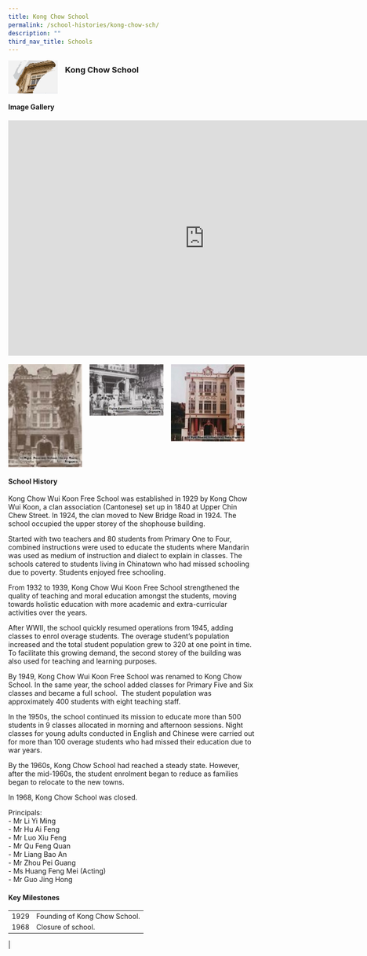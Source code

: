 ```yaml
---
title: Kong Chow School
permalink: /school-histories/kong-chow-sch/
description: ""
third_nav_title: Schools
---
```

<img align="left" style="width:20%;margin-right:15px;" src="/images/kongchowsch1.png">

### **Kong Chow School**

<br clear="left">

#### **Image Gallery**
<iframe src="https://docs.google.com/presentation/d/e/2PACX-1vSZtlegWNJJajn77szgVMdI1lVyxSUfbIquIw_nZL1t6S3dDG_i0_Rg5RkF1Bi3Pjg8eqtMxIxUPcD2/embed?start=false&amp;loop=true&amp;delayms=5000" frameborder="0" width="800" height="479" allowfullscreen="true"></iframe>

<p><a href="/images/kongchowsch2.jpg">  
<img align="left" style="width:30%;margin-right:15px;" src="/images/kongchowsch2.jpg">
</a></p>

<p><a href="/images/kongchowsch3.jpg">  
<img align="left" style="width:30%;margin-right:15px;" src="/images/kongchowsch3.jpg">
</a></p>

<p><a href="/images/kongchowsch4.jpg">  
<img align="left" style="width:30%;margin-right:15px;" src="/images/kongchowsch4.jpg">
</a></p>

<br clear="left">

#### **School History**
Kong Chow Wui Koon Free School was established in 1929 by Kong Chow Wui Koon, a clan association (Cantonese) set up in 1840 at Upper Chin Chew Street. In 1924, the clan moved to New Bridge Road in 1924. The school occupied the upper storey of the shophouse building.

Started with two teachers and 80 students from Primary One to Four, combined instructions were used to educate the students where Mandarin was used as medium of instruction and dialect to explain in classes. The schools catered to students living in Chinatown who had missed schooling due to poverty. Students enjoyed free schooling.

From 1932 to 1939, Kong Chow Wui Koon Free School strengthened the quality of teaching and moral education amongst the students, moving towards holistic education with more academic and extra-curricular activities over the years.

After WWII, the school quickly resumed operations from 1945, adding classes to enrol overage students. The overage student’s population increased and the total student population grew to 320 at one point in time. To facilitate this growing demand, the second storey of the building was also used for teaching and learning purposes.

By 1949, Kong Chow Wui Koon Free School was renamed to Kong Chow School. In the same year, the school added classes for Primary Five and Six classes and became a full school.&nbsp; The student population was approximately 400 students with eight teaching staff.&nbsp;

In the 1950s, the school continued its mission to educate more than 500 students in 9 classes allocated in morning and afternoon sessions. Night classes for young adults conducted in English and Chinese were carried out for more than 100 overage students who had missed their education due to war years.

By the 1960s, Kong Chow School had reached a steady state. However, after the mid-1960s, the student enrolment began to reduce as families began to relocate to the new towns.&nbsp;

In 1968, Kong Chow School was closed.

Principals:<br>
\- Mr Li Yi Ming<br>
\- Mr Hu Ai Feng<br>
\- Mr Luo Xiu Feng<br>
\- Mr Qu Feng Quan<br>
\- Mr Liang Bao An<br>
\- Mr Zhou Pei Guang<br>
\- Ms Huang Feng Mei (Acting)<br>
\- Mr Guo Jing Hong

#### **Key Milestones**

|  |  |
|:---:|---|
| 1929 | Founding of Kong Chow School. |
| 1968 | Closure of school. |
|
